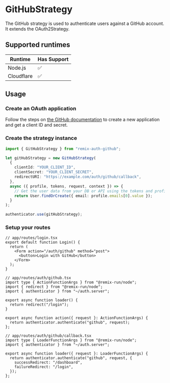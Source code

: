 # GitHubStrategy

The GitHub strategy is used to authenticate users against a GitHub account. It extends the OAuth2Strategy.

## Supported runtimes

| Runtime    | Has Support |
| ---------- | ----------- |
| Node.js    | ✅          |
| Cloudflare | ✅          |

## Usage

### Create an OAuth application

Follow the steps on [the GitHub documentation](https://docs.github.com/en/developers/apps/building-oauth-apps/creating-an-oauth-app) to create a new application and get a client ID and secret.

### Create the strategy instance

```ts
import { GitHubStrategy } from "remix-auth-github";

let gitHubStrategy = new GitHubStrategy(
  {
    clientId: "YOUR_CLIENT_ID",
    clientSecret: "YOUR_CLIENT_SECRET",
    redirectURI: "https://example.com/auth/github/callback",
  },
  async ({ profile, tokens, request, context }) => {
    // Get the user data from your DB or API using the tokens and profile
    return User.findOrCreate({ email: profile.emails[0].value });
  }
);

authenticator.use(gitHubStrategy);
```

### Setup your routes

```tsx
// app/routes/login.tsx
export default function Login() {
  return (
    <Form action="/auth/github" method="post">
      <button>Login with GitHub</button>
    </Form>
  );
}
```

```tsx
// app/routes/auth/github.tsx
import type { ActionFunctionArgs } from "@remix-run/node";
import { redirect } from "@remix-run/node";
import { authenticator } from "~/auth.server";

export async function loader() {
  return redirect("/login");
}

export async function action({ request }: ActionFunctionArgs) {
  return authenticator.authenticate("github", request);
};
```

```tsx
// app/routes/auth/github/callback.tsx
import type { LoaderFunctionArgs } from "@remix-run/node";
import { authenticator } from "~/auth.server";

export async function loader({ request }: LoaderFunctionArgs) {
  return authenticator.authenticate("github", request, {
    successRedirect: "/dashboard",
    failureRedirect: "/login",
  });
};
```
